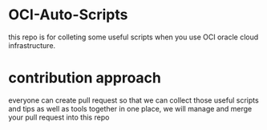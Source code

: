 # OCI-Auto-Scripts
this repo is for colleting some useful scripts when you use OCI oracle cloud infrastructure.

# contribution approach
everyone can create pull request so that we can collect those useful scripts and tips as well as tools together in one place, we will manage and merge your pull request into this repo

